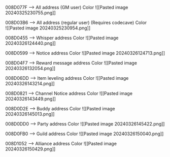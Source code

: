 

008D077F --> All address (GM user) Color 
![[Pasted image 20240325230755.png]]


008D03B6 --> All address (regular user)  (Requires codecave) Color  
![[Pasted image 20240325230954.png]]


008D0455 --> Whisper address Color 
![[Pasted image 20240326124440.png]]


008D0599 --> Notice address  Color 
![[Pasted image 20240326124713.png]]



008D04F7 --> Reward message address Color 
![[Pasted image 20240326132054.png]]


008D06DD --> Item leveling address Color 
![[Pasted image 20240326143214.png]]


008D0821 --> Channel Notice address Color 
![[Pasted image 20240326143449.png]]



008D0D2E --> Buddy address Color 
![[Pasted image 20240326145013.png]]



008D0DD0 --> Party address Color 
![[Pasted image 20240326145422.png]]



008D0FB0 --> Guild address Color 
![[Pasted image 20240326150040.png]]



008D1052 --> Alliance address Color 
![[Pasted image 20240326150429.png]]
